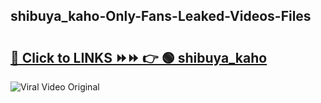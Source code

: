 
 ## shibuya_kaho-Only-Fans-Leaked-Videos-Files

# <h2><a href="https://mediaupload.pro?shibuya_kaho">🔗 Click to LINKS ⏩⏩ 👉 🟢 shibuya_kaho </a></h2>

<a href="https://mediaupload.pro?shibuya_kaho" rel="nofollow" data-target="animated-image.originalLink"><img src="https://i.ibb.co.com/xMMVF88/686577567.gif" alt="Viral Video Original" style="max-width: 100%; display: inline-block;" data-target="animated-image.originalImage"></a>